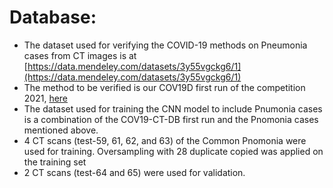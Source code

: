 # Database:

* The dataset used for verifying the COVID-19 methods on Pneumonia cases from CT images is at [https://data.mendeley.com/datasets/3y55vgckg6/1](https://data.mendeley.com/datasets/3y55vgckg6/1)
* The method to be verified is our COV19D first run of the competition 2021, [here](https://github.com/IDU-CVLab/COV19D)
* The dataset used for training the CNN model to include Pnumonia cases is a combination of the COV19-CT-DB first run and the Pnomonia cases mentioned above.
* 4 CT scans (test-59, 61, 62, and 63) of the Common Pnomonia were used for training. Oversampling with 28 duplicate copied was applied on the training set
* 2 CT scans (test-64 and 65) were used for validation.
